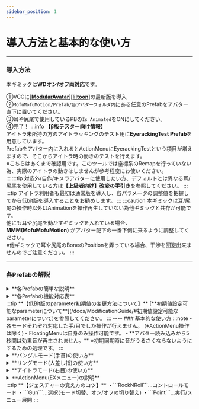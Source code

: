 ```yaml
---
sidebar_position: 1
---
```


# 導入方法と基本的な使い方  

----
### 導入方法
本ギミックは**WDオン/オフ両対応**です。  

①VCCに[[**ModularAvatar**](https://modular-avatar.nadena.dev/ja)][[**liltoon**](https://lilxyzw.github.io/lilToon/)]の最新版を導入  
②```MofuMofuMotion/Prefab/各アバターフォルダ内```にある任意のPrefabをアバター直下に置いてください。  
③耳や尻尾で使用しているPBの```Is Animated```をONにしてください。  
④完了！
:::info
**【β版テスター向け情報】**  
アイトラ未所持の方のアイトラッキングのテスト用に**EyerackingTest Prefab**を用意しています。  
Prefabをアバター内に入れるとActionMenuにEyerackingTestという項目が増えますので、そこからアイトラ時の動きのテストを行えます。  
※こちらはあくまで確認用です。このツールでは座標系のRemapを行っていない為、実際のアイトラの動きはしませんが参考程度にお使いください。  
:::
:::tip
対応外/自作/キメラアバターに使用したい方、デフォルトとは異なる耳/尻尾を使用している方は[**【上級者向け】改変の手引き**](/docs/ModificationGuide)を参照してください。
:::
:::tip
アイトラ利用者も最初は通常版を導入し、各パラメータの調整値を把握してから低bit版を導入することをお勧めします。
:::
:::caution
本ギミックは耳/尻尾の操作時以外はAnimationを操作再生していない為他ギミックと共存が可能です。  
他にも耳や尻尾を動かすギミックを入れている場合、**MMM(MofuMofuMotion)** がアバター配下の一番下側に来るように調整してください。  
※他ギミックで耳や尻尾のBoneのPositionを弄っている場合、干渉を回避出来ませんのでご注意ください。
:::

----
### 各Prefabの解説
<details>
<summary>**各Prefabの簡単な説明**</summary>
- **01_MMM**
    - **24bit**
    - 通常版です。FloatingMenuでの操作とActionMenuでの操作が可能です。
    - デスクトップモードではActionMenuでの操作のみとなります。
    <br/>
- **02_MMM_Lite**
    - **14bit**
    - 軽量版です。耳/尻尾はFloatingMenuでの操作のみ可能となります。(ActionメニューはUIカラー変更、もふもふ音設定、Localのアイトラモード設定を使用可能)
    - アイトラ可動域の調整値は一度試して値を覚えていればMA Parametersから初期値として設定可能です。
    - デスクトップモードは非対応となります。
    <br/>
- **03_MMM_SuperLite**
    - **5bit**
    - **Lite**から更にUIカラー変更機能、もふもふ音設定を外したバージョンです。(ActionメニューはLocalのもふもふ音設定/アイトラモード設定を使用可能)
    - UIカラー値は一度試して値を覚えていればMA Parametersから初期値として設定可能です。
    - ※【各種初期値設定できるParameterについて】の項目を参照
    <br/>
- **04_MMM_EyeModeOnly_2bit**
    - **2bit**
    - **SuperLite**をアイトラモード限定にしたバージョンです。
    <br/>
- **05_MMM_EyeModeOnly_0bit**
    - **0bit**
    - **04_MMM_EyeModeOnly_2bit**から、更にオンオフ機能、モード切替の保存機能を外したバージョンです。
    - このPrefabのみメニュー非展開状態では待機状態のリングが表示されなくなっています。(常時表示されると視界の邪魔になるため)
    - このPrefabのみデスクトップモードでもメニュー展開も行えますが操作はできません。
    <br/>
- **06_MMM_ActionMenuOnly**
    - **20bit**
    - **通常版**からFloatingMenu機能を外し、ActionMenuからの操作のみにしたバージョンです。
    - デスクトップ/VR対応です。
    - UIカラー変更は尻尾を触れ合った際のFlowerParticleに反映されます。
    <br/>
</details>

<details>
<summary>**各Prefabの機能対応表**</summary>

**【記号解説】**  
〇：VRC内で設定可能  
△：アップロード時のみ設定可能  
**【用語】**  
AM：ActionMenu  
FM：FloatingMenu  

|**機能**|**通常版**　　　|**Lite**　　　|**SuperLite**|**EyeModeOnly_2bit**|**EyeModeOnly_0bit**|**ActionMenuOnly**|
|:---|:---:|:---:|:---:|:---:|:---:|:---:|  
|最大消費パラメーター数|24bit|14bit|5bit|2bit|0bit|20bit|  
|待機状態選択可能箇所|5箇所<br/>・右目<br/>・両腕<br/>・両人差し指|5箇所<br/>・右目<br/>・両腕<br/>・両人差し指|5箇所<br/>・右目<br/>・両腕<br/>・両人差し指|1箇所<br/>・右目|1箇所<br/>・右目|0箇所|  
|Motion Reset(固定解除)<br/>※AM操作時のみ|◯|||||◯|  
|けもみみ操作|◯|||||◯|  
|尻尾操作|◯|||||◯|  
|色変更<br/>(FM/パーティクル)|◯|◯|△|△|△|◯|  
|もふもふ音制御(Global)|◯|◯|△|△|△|△|  
|もふもふ音制御(Local)|◯|◯|◯|◯|◯|◯|  
|**【ビルド時のみ】**<br/>音符パーティクル制御|△|△|△|△|△|△|  
|**【アイトラ時のみ】**<br/>アイトラ可動域<br/>調整|◯|△|△|△|△||  
|**【アイトラ時のみ】**<br/>サブメニュー押下<br/>時間調整|◯|◯|◯|◯|△||  
|**【アイトラ時のみ】 【Localのみ】**<br/>FMサイズ変更|〇|〇|〇|〇|〇||  
|**【アイトラ時のみ】 【Localのみ】**<br/>FM位置変更|〇|〇|〇|〇|〇||  
|**【アイトラ時のみ】 【Localのみ】**<br/>FM奥行き変更|〇|〇|〇|〇|〇||  
</details>
:::tip
**【低Bit版のparameter初期値の変更方法について】**  
[**初期値設定可能なparameterについて**](/docs/ModificationGuide/#初期値設定可能なparameterについて)を参照してください。
:::
----
### 基本的な使い方
:::note 
- 各モードそれぞれ対応した手/目でしか操作が行えません。 (※ActionMenu操作は除く) 
- FloatingMenuは自身のみ操作可能です。  
- **アバター読み込みから5秒間は効果音が再生されません。**  
    ※初期同期時に音がうるさくならないようにするための処理です。
:::

<details>
<summary>**バングルモード(手首)の使い方**</summary>

※通常版/Lite/SuperLite限定  

**【バングルモード(右手)】**   
**[起動/終了]**  
```右手RockNRoll + 左手Gun```  
左手人差し指で右手首のContactに一瞬触れてください。  

**[FloatingMenu展開]**  
```左手RockNRoll + 右手Point (1秒間維持)```  
左手は起動時のみ。右手はPointにしている間FloatingMenuが展開されます。  
中央のリング内に右手人差し指を置くことで対応したモードの動作が行えます。  

**[モード切替]**  
右手人差し指でFloatingMenu右上の小さい方のアイコンを押下してください。  


**【バングルモード(左手)】**  
それぞれ **バングルモード(右手)** と逆のハンドジェスチャー/Contact位置になります。  
:::caution
本ギミックはIKを利用し同期を行うことでEXParameterの削減を行っています。  
そのため激しい動きや回線によっては同期ずれが発生することがあります。予めご了承ください。  
※特に **バングル/リングモードでメニューを展開中(ワールド固定する際)に手を動かしているとメニュー位置の同期ズレが発生します。**  
　メニュー展開中はなるべく手を動かさないようにしてください。  
:::
</details>

<details>
<summary>**リングモード(人差し指)の使い方**</summary>

※通常版/Lite/SuperLite限定  

**【リングモード(右指)】**  
**[起動/終了]**  
```右手RockNRoll + 左手Gun```  
左手人差し指で右手人差し指のContactに一瞬触れてください。  

他の操作はバングルモード(右手)と同様です。  

**【リングモード(左指)】**  
それぞれ **リングモード(右手)** と逆のハンドジェスチャー/Contactになります。  
:::caution
本ギミックはIKを利用し同期を行うことでEXParameterの削減を行っています。  
そのため激しい動きや回線によっては同期ずれが発生することがあります。予めご了承ください。  
※特に **バングル/リングモードでメニューを展開中(ワールド固定する際)に手を動かしているとメニュー位置の同期ズレが発生します。**  
　メニュー展開中はなるべく手を動かさないようにしてください。  
:::
</details>

<details>
<summary>**アイトラモード(右目)の使い方**</summary>

※ActionMenuOnly版以外

**【アイトラモード】**  
**[起動/終了]**  
```右手Gun + 左手RockNRoll```  
右手人差し指で右目横のContactに一瞬触れてください。  

**[メニュー展開]**  
```右手Point + 左手RockNRoll (1秒間維持)```  
左手は起動時のみ。右手はPointにしている間メニューが展開されます。  
メニュー展開後は自動でアイトラでの操作が有効となります。  

**[モード切替]**  
メニュー右上の小さい方のアイコンを1秒以上(設定変更可)見つめると切り替えられます。  
</details>

<details>
<summary>**ActionMenu(EXメニュー)の説明**</summary>

![ActionMenu_Icons](/img/MofuMofuMotion/ActionMenu_Icons.png)
- **[Motion Reset]**
    - けもみみと尻尾を動かしている際に位置をリセットします。
- **[KemoMimiMotion]/[TailMimiMotion]**
    - けもみみと尻尾をActionMenuから操作します。(FloatingMenu操作時はそちらが優先されます。)
- **[Change Color]**
    - フローティングメニュー/FlowerParticleの色変更を行います。
- **[FluffyTouchAudio]**  
もふもふ音の設定です。
    - **[FluffyTouchAudio Active]**
        - 耳や尻尾で触った際の音を有効化します。<br/>
        この音声はParticle同様、操作中の部位が何かに触れている際のみ有効になります。
    - **[Enable Self Sound]**
        - 自身でも音を聞こえるようにするかの設定です。
- **[[Local] EyeMenu Adjustment]**  
※Localでのみアイトラモード時の見え方を変更する設定項目です。
     - **[Eye Movement Range]**
        - アイトラの可動域の調整を行います。<br/>
        可動域を調整する際は専用オーバーレイが表示されます。<br/>
        アイトラのParameterに合わせて、外円が1.0/内側が0.7のラインを表しています。<br/>
        サブメニューアイコンにPointerを合わせられるように可動域を調整してください。<br/>
        **※Remoteには設定した倍率のみが同期されます。**
    - **[SubMenu Switching Change HoldTime]**
        - アイトラ使用時のモード切替時に何秒選択し続けたら切り替わるかの時間設定です。<br/>
        0%で1F、100%で1秒で切り替わります。
    - **[EyeMenu Resize]**
        - アイトラモード時のFloatingMenuのサイズを変更します。
    - **[EyeMenu Reposition]**
        - アイトラモード時のFloatingMenuの表示位置を変更します。
    - **[EyeMenu Redepth]**
        - アイトラモード時のFloatingMenuの奥行きを変更します。
:::tip
**【アイトラ可動域の調整について】**  
アイトラモードでメニュー展開後、ActionMenuから[Eye Movement Range]を選択し  
精一杯右上(SubMenuの位置)を向いた状態が丁度SubMenuの位置と重なる様に範囲調整します。  

**【アイトラモード時の位置調整(Local)について】**  
アイトラモード時のFloatingMenuのPointerは視線の先に動くのではなく、VRCFTから送られるOSCデータを元に動いています。  
つまり、**どこにFloatingMenuを動かしてもPointerの動き方は変わりません。**  
上記を念頭に置いて調整してください。
:::
</details>
:::tip
**【ジェスチャーの覚え方のコツ】**  
・```RockNRoll```…コントロールモード  
・```Gun```…選択(モード切替、オン/オフの切り替え)  
・```Point```…実行/メニュー展開  
:::